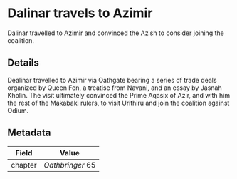 # Dalinar travels to Azimir
Dalinar travelled to Azimir and convinced the Azish to consider joining the coalition.

## Details
Dealinar travelled to Azimir via Oathgate bearing a series of trade deals organized by Queen Fen, a treatise from Navani, and an essay by Jasnah Kholin. The visit ultimately convinced the Prime Aqasix of Azir, and with him the rest of the Makabaki rulers, to visit Urithiru and join the coalition against Odium.

## Metadata
| Field | Value |
| ----- | ----- |
| chapter | *Oathbringer* 65 |
